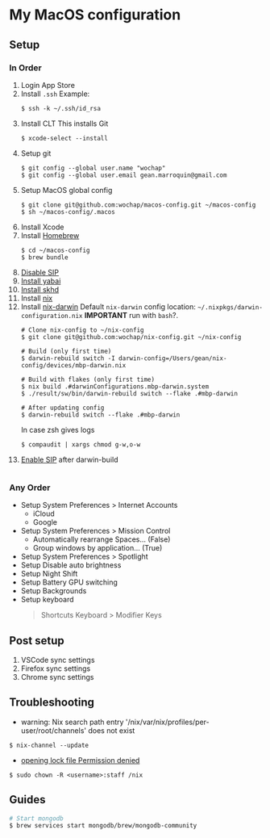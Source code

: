 # My MacOS configuration

## Setup

### In Order

1. Login App Store
1. Install `.ssh`
    Example:
    ```
    $ ssh -k ~/.ssh/id_rsa
    ```
1. Install CLT
    This installs Git
    ```
    $ xcode-select --install
    ```
1. Setup git
    ```
    $ git config --global user.name "wochap"
    $ git config --global user.email gean.marroquin@gmail.com
    ```
1. Setup MacOS global config
    ```
    $ git clone git@github.com:wochap/macos-config.git ~/macos-config
    $ sh ~/macos-config/.macos
    ```
1. Install Xcode
1. Install [Homebrew](https://brew.sh)
    ```
    $ cd ~/macos-config
    $ brew bundle
    ```
1. [Disable SIP](https://github.com/koekeishiya/yabai/wiki/Disabling-System-Integrity-Protection)
1. [Install yabai](https://github.com/koekeishiya/yabai/wiki/Installing-yabai-(latest-release))
1. [Install skhd](https://github.com/koekeishiya/skhd)
1. Install [nix](https://nixos.org/download.html)
1. Install [nix-darwin](https://github.com/LnL7/nix-darwin)
    Default `nix-darwin` config location: `~/.nixpkgs/darwin-configuration.nix`
    **IMPORTANT** run with `bash`?.
    ```
    # Clone nix-config to ~/nix-config
    $ git clone git@github.com:wochap/nix-config.git ~/nix-config

    # Build (only first time)
    $ darwin-rebuild switch -I darwin-config=/Users/gean/nix-config/devices/mbp-darwin.nix

    # Build with flakes (only first time)
    $ nix build .#darwinConfigurations.mbp-darwin.system
    $ ./result/sw/bin/darwin-rebuild switch --flake .#mbp-darwin

    # After updating config
    $ darwin-rebuild switch --flake .#mbp-darwin
    ```
    In case zsh gives logs
    ```
    $ compaudit | xargs chmod g-w,o-w
1. [Enable SIP](https://github.com/koekeishiya/yabai/wiki/Disabling-System-Integrity-Protection) after darwin-build
    ```

### Any Order

* Setup System Preferences > Internet Accounts
  - iCloud
  - Google
* Setup System Preferences > Mission Control
  - Automatically rearrange Spaces... (False)
  - Group windows by application... (True)
* Setup System Preferences >  Spotlight
* Setup Disable auto brightness
* Setup Night Shift
* Setup Battery GPU switching
* Setup Backgrounds
* Setup keyboard
  > Shortcuts
  > Keyboard > Modifier Keys

## Post setup

1. VSCode sync settings
1. Firefox sync settings
1. Chrome sync settings

## Troubleshooting

* warning: Nix search path entry '/nix/var/nix/profiles/per-user/root/channels' does not exist

```
$ nix-channel --update
```

* [opening lock file Permission denied](https://forum.holochain.org/t/nix-shell-tips-opening-lock-file-permission-denied/5173)

```
$ sudo chown -R <username>:staff /nix
```

## Guides

```sh
# Start mongodb
$ brew services start mongodb/brew/mongodb-community
```

